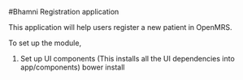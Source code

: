 #Bhamni Registration application

This application will help users register a new patient in OpenMRS.

To set up the module,

1. Set up UI components (This installs all the UI dependencies into
app/components)
  bower install
